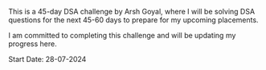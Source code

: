 This is a 45-day DSA challenge by Arsh Goyal, where I will be solving DSA questions for the next 45-60 days to prepare for my upcoming placements.

I am committed to completing this challenge and will be updating my progress here.

Start Date: 28-07-2024
